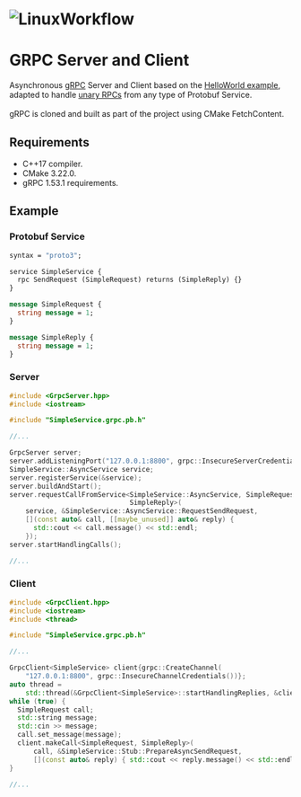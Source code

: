 # ![LinuxWorkflow](https://github.com/alejandrofsevilla/grpc-server-client/actions/workflows/Linux.yml/badge.svg)
# GRPC Server and Client
Asynchronous [gRPC](https://grpc.io) Server and Client based on the [HelloWorld example](https://github.com/grpc/grpc/blob/v1.53.1/examples/cpp/helloworld), adapted to handle [unary RPCs](https://grpc.io/docs/what-is-grpc/core-concepts/#unary-rpc) from any type of Protobuf Service. <br><br>
gRPC is cloned and built as part of the project using CMake FetchContent.

## Requirements
- C++17 compiler.
- CMake 3.22.0.
- gRPC 1.53.1 requirements.

## Example
### Protobuf Service
```protobuf
syntax = "proto3";

service SimpleService {
  rpc SendRequest (SimpleRequest) returns (SimpleReply) {}
}

message SimpleRequest {
  string message = 1;
}

message SimpleReply {
  string message = 1;
}
```
### Server
```c++
#include <GrpcServer.hpp>
#include <iostream>

#include "SimpleService.grpc.pb.h"

//...

GrpcServer server;
server.addListeningPort("127.0.0.1:8800", grpc::InsecureServerCredentials());
SimpleService::AsyncService service;
server.registerService(&service);
server.buildAndStart();
server.requestCallFromService<SimpleService::AsyncService, SimpleRequest,
                              SimpleReply>(
    service, &SimpleService::AsyncService::RequestSendRequest,
    [](const auto& call, [[maybe_unused]] auto& reply) {
      std::cout << call.message() << std::endl;
    });
server.startHandlingCalls();

//...
```
### Client
```c++
#include <GrpcClient.hpp>
#include <iostream>
#include <thread>

#include "SimpleService.grpc.pb.h"

//...

GrpcClient<SimpleService> client{grpc::CreateChannel(
    "127.0.0.1:8800", grpc::InsecureChannelCredentials())};
auto thread =
    std::thread(&GrpcClient<SimpleService>::startHandlingReplies, &client);
while (true) {
  SimpleRequest call;
  std::string message;
  std::cin >> message;
  call.set_message(message);
  client.makeCall<SimpleRequest, SimpleReply>(
      call, &SimpleService::Stub::PrepareAsyncSendRequest,
      [](const auto& reply) { std::cout << reply.message() << std::endl; });
}

//...
```
